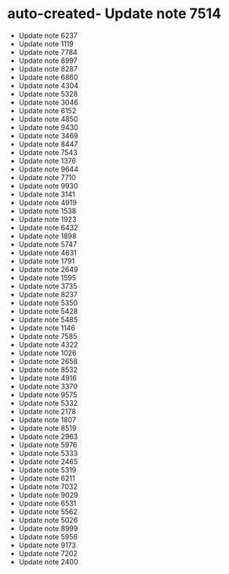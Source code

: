 # auto-created- Update note 7514
- Update note 6237
- Update note 1119
- Update note 7784
- Update note 8997
- Update note 8287
- Update note 6860
- Update note 4304
- Update note 5328
- Update note 3046
- Update note 6152
- Update note 4850
- Update note 9430
- Update note 3469
- Update note 8447
- Update note 7543
- Update note 1376
- Update note 9644
- Update note 7710
- Update note 9930
- Update note 3141
- Update note 4919
- Update note 1538
- Update note 1923
- Update note 6432
- Update note 1898
- Update note 5747
- Update note 4631
- Update note 1791
- Update note 2649
- Update note 1595
- Update note 3735
- Update note 8237
- Update note 5350
- Update note 5428
- Update note 5485
- Update note 1146
- Update note 7585
- Update note 4322
- Update note 1026
- Update note 2658
- Update note 8532
- Update note 4916
- Update note 3370
- Update note 9575
- Update note 5332
- Update note 2178
- Update note 1807
- Update note 8519
- Update note 2963
- Update note 5976
- Update note 5333
- Update note 2465
- Update note 5319
- Update note 6211
- Update note 7032
- Update note 9029
- Update note 6531
- Update note 5562
- Update note 5026
- Update note 8999
- Update note 5956
- Update note 9173
- Update note 7202
- Update note 2400
